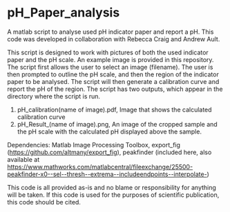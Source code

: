 # pH_Paper_analysis

A matlab script to analyse used pH indicator paper and report a pH. This code was developed in collaboration with Rebecca Craig and Andrew Ault.

This script is designed to work with pictures of both the used indicator paper and the pH scale. An example image is provided in this repository. The script first allows the user to select an image (filename). The user is then prompted to outline the pH scale, and then the region of the indicator paper to be analysed. The script will then generate a calibration curve and report the pH of the region. The script has two outputs, which appear in the directory where the script is run.

 1) pH_calibration(name of image).pdf, Image that shows the calculated calibration curve
 2) pH_Result_(name of image).png, An image of the cropped sample and the pH scale with the calculated pH displayed above the sample. 
 

Dependencies: Matlab Image Processing Toolbox, export_fig (https://github.com/altmany/export_fig), peakfinder (included here, also available at https://www.mathworks.com/matlabcentral/fileexchange/25500-peakfinder-x0--sel--thresh--extrema--includeendpoints--interpolate-)



This code is all provided as-is and no blame or responsibility for anything will be taken. If this code is used for the purposes of scientific publication, this code should be cited.
